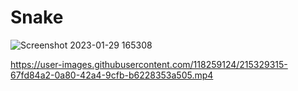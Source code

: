 # Snake




![Screenshot 2023-01-29 165308](https://user-images.githubusercontent.com/118259124/215329329-e3d215db-c32f-4283-9e96-502560c5e5ce.png)


https://user-images.githubusercontent.com/118259124/215329315-67fd84a2-0a80-42a4-9cfb-b6228353a505.mp4

